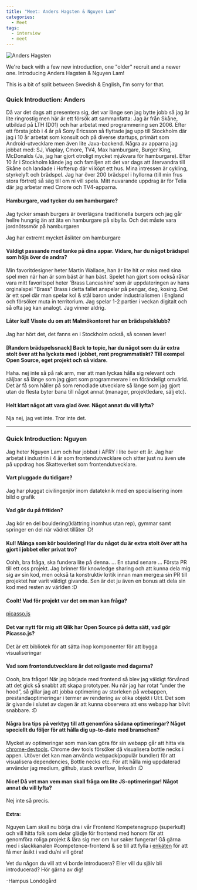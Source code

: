 ```yaml
---
title: "Meet: Anders Hagsten & Nguyen Lam"
categories:
  - Meet
tags:
  - interview
  - meet
---
```

![Anders Hagsten](https://ca.slack-edge.com/TPK80KFM4-U019FCTB6FP-ffc6fc1bb8db-512)

We're back with a few new introduction, one "older" recruit and a newer one. Introducing Anders Hagsten & Nguyen Lam!

This is a bit of split between Swedish & English, I'm sorry for that.

### Quick Introduction: Anders
Då var det dags att presentera sig, det var länge sen jag bytte jobb så jag är lite ringrostig men här är ett försök att sammanfatta: 
Jag är från Skåne, utbildad på LTH (D01) och har arbetat med programmering sen 2006. Efter ett första jobb i 4 år på Sony Ericsson så flyttade jag upp till Stockholm där jag i 10 år arbetat som konsult och på diverse startups, primärt som Android-utvecklare men även lite Java-backend. Några av apparna jag jobbat med: SJ, Viaplay, Cmore, TV4, Max hamburgare, Burger King, McDonalds (Ja, jag har gjort otroligt mycket mjukvara för hamburgare). 
Efter 10 år i Stockholm kände jag och familjen att det var dags att återvandra till Skåne och landade i Hofterup där vi köpt ett hus. 
Mina intressen är cykling, styrkelyft och brädspel. Jag har över 200 brädspel i hyllorna (till min frus stora förtret) så säg till om ni vill spela. 
Mitt nuvarande uppdrag är för Telia där jag arbetar med Cmore och TV4-apparna.

#### Hamburgare, vad tycker du om hamburgare?
Jag tycker smash burgers är överlägsna traditionella burgers och jag går hellre hungrig än att äta en hamburgare på sibylla. Och det måste vara jordnötssmör på hamburgaren

Jag har extremt mycket åsikter om hamburgare

#### Väldigt passande med tanke på dina appar. Vidare, har du något brädspel som höjs över de andra?
Min favoritdesigner heter Martin Wallace, han är lite hit or miss med sina spel men när han är som bäst är han bäst. Spelet han gjort som också råkar vara mitt favoritspel heter 'Brass Lancashire' som är uppdateringen av hans orginalspel "Brass"
Brass i detta fallet anspelar på pengar, deg, kosing. Det är ett spel där man spelar kol & stål baron under industrialismen i England och försöker muta in territorium. Jag spelar 1-2 partier i veckan digitalt och så ofta jag kan analogt. Jag vinner aldrig.

#### Låter kul! Visste du om att Malmökontoret har en brädspelsklubb?
Jag har hört det, det fanns en i Stockholm också, så scenen lever! 

#### [Random brädspelssnack] Back to topic, har du något som du är extra stolt över att ha lyckats med i jobbet, rent programmatiskt? Till exempel Open Source, eget projekt och så vidare.
Haha. nej inte så på rak arm, mer att man lyckas hålla sig relevant och säljbar så länge som jag gjort som programmerare i en förändeligt omvärld. Det är få som håller på som renodlade utvecklare så länge som jag gjort utan de flesta byter bana till något annat (manager, projektledare, sälj etc).

#### Helt klart något att vara glad över. Något annat du vill lyfta?
Nja nej, jag vet inte. Tror inte det.

----
### Quick Introduction: Nguyen
Jag heter Nguyen Lam och har jobbat i AFRY i lite över ett år. Jag har arbetat i industrin i 4 år som frontendutvecklare och sitter just nu även ute på uppdrag hos Skatteverket som frontendutvecklare.

#### Vart pluggade du tidigare?
Jag har pluggat civilingenjör inom datateknik med en specialisering inom bild o grafik

#### Vad gör du på fritiden?
Jag kör en del bouldering(klättring inomhus utan rep), gymmar samt springer en del när vädret tillåter :D!

#### Kul! Många som kör bouldering! Har du något du är extra stolt över att ha gjort i jobbet eller privat tro?
Oohh, bra fråga, ska fundera lite på denna.
... En stund senare ...
 Första PR till ett oss projekt. Jag brinner för knowledge sharing och att kunna dela mig sig av sin kod, men också ta konstruktiv kritik innan man merge:a sin PR till projektet har varit väldigt givande. Sen är det ju även en bonus att dela sin kod med resten av världen :D

#### Coolt! Vad för projekt var det om man kan fråga?
 [picasso.js]([https://github.com/qlik-oss/picasso.js](https://github.com/qlik-oss/picasso.js))

#### Det var nytt för mig att Qlik har Open Source på detta sätt, vad gör Picasso.js?
Det är ett bibliotek för att sätta ihop komponenter för att bygga visualiseringar

#### Vad som frontendutvecklare är det roligaste med dagarna?
Oooh, bra frågor!
När jag började med frontend så blev jag väldigt förvånad att det gick så snabbt att skapa prototyper. Nu när jag har rotat ”under the hood”, så gillar jag att jobba optimering av storleken på webappen, prestandaoptimeringar i termer av rendering av olika objekt i UI:t. Det som är givande i slutet av dagen är att kunna observera att ens webapp har blivit snabbare. :D

#### Några bra tips på verktyg till att genomföra sådana optimeringar? Något speciellt du följer för att hålla dig up-to-date med branschen?
Mycket av optimeringar som man kan göra för sin webapp går att hitta via [chrome-devtools](https://developers.google.com/web/tools/chrome-devtools). Chrome dev tools försöker då visualisera bottle necks i appen. Utöver det kan man använda webpack(populär bundler) för att visualisera dependencies, Bottle necks etc. För att hålla mig uppdaterad använder jag medium, github, stack overflow, linkedin :D 

#### Nice! Då vet man vem man skall fråga om lite JS-optimeringar! Något annat du vill lyfta?
Nej inte så precis.

#### Extra:
Nguyen Lam skall nu börja dra i vår Frontend Kompetensgrupp (superkul!) och vill hitta folk som delar glädje för frontend med honom för att genomföra roliga projekt & lära sig mer om hur saker fungerar!
Gå gärna med i slackkanalen #competence-frontend & se till att fylla i [enkäten](https://docs.google.com/forms/d/e/1FAIpQLScXZMHvYjeXw2O9vcXbAz36NjaET9n4v0LjjuDYp2jg9bHa5A/viewform) för att få mer åsikt i vad du/ni vill göra!

Vet du någon du vill att vi borde introducera? Eller vill du själv bli introducerad? Hör gärna av dig!

-Hampus Londögård
<!--stackedit_data:
eyJoaXN0b3J5IjpbMTYwMDIxNzk4Nl19
-->